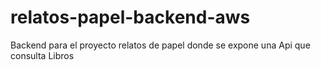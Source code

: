 # relatos-papel-backend-aws
Backend para el proyecto relatos de papel donde se expone una Api que consulta Libros
